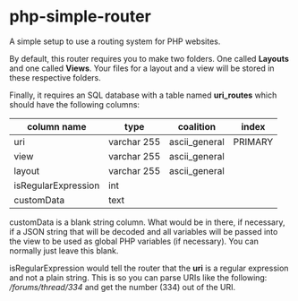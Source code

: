 
# php-simple-router
A simple setup to use a routing system for PHP websites. 

By default, this router requires you to make two folders. One called **Layouts** and one called **Views**. Your files for a layout and a view will be stored in these respective folders.

Finally, it requires an SQL database with a table named **uri_routes** which should have the following columns:

| column name | type | coalition | index |
| -- | -- | -- | -- |
| uri | varchar 255 | ascii_general | PRIMARY |
| view | varchar 255 | ascii_general | |
| layout | varchar 255 | ascii_general | |
| isRegularExpression | int | | |
| customData | text | | |

customData is a blank string column. What would be in there, if necessary, if a JSON string that will be decoded and all variables will be passed into the view to be used as global PHP variables (if necessary). You can normally just leave this blank.

isRegularExpression would tell the router that the **uri** is a regular expression and not a plain string. This is so you can parse URIs like the following: */forums/thread/334* and get the number (334) out of the URI.
